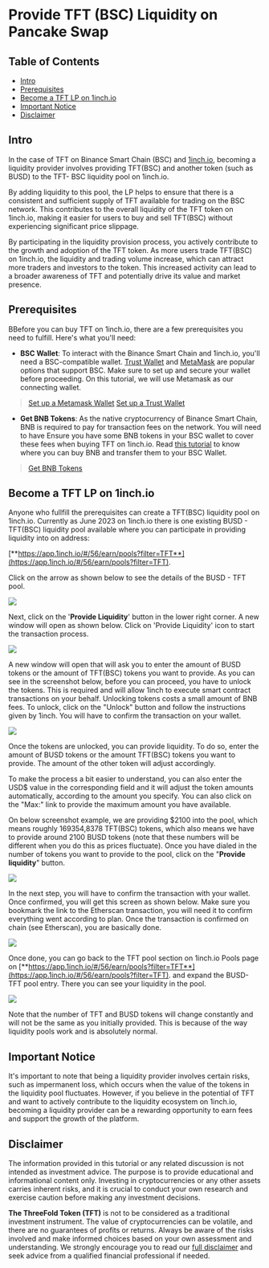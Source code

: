 <h1> Provide TFT (BSC) Liquidity on Pancake Swap </h1>

<h2>Table of Contents</h2>

- [Intro](#intro)
- [Prerequisites](#prerequisites)
- [Become a TFT LP on 1inch.io](#become-a-tft-lp-on-1inchio)
- [Important Notice](#important-notice)
- [Disclaimer](#disclaimer)

## Intro

In the case of TFT on Binance Smart Chain (BSC) and [1inch.io](https://1inch.io/), becoming a liquidity provider involves providing TFT(BSC) and another token (such as BUSD) to the TFT- BSC liquidity pool on 1inch.io. 

By adding liquidity to this pool, the LP helps to ensure that there is a consistent and sufficient supply of TFT available for trading on the BSC network. This contributes to the overall liquidity of the TFT token on 1inch.io, making it easier for users to buy and sell TFT(BSC) without experiencing significant price slippage.

By participating in the liquidity provision process, you actively contribute to the growth and adoption of the TFT token. As more users trade TFT(BSC) on 1inch.io, the liquidity and trading volume increase, which can attract more traders and investors to the token. This increased activity can lead to a broader awareness of TFT and potentially drive its value and market presence.

## Prerequisites

BBefore you can buy TFT on 1inch.io, there are a few prerequisites you need to fulfill. Here's what you'll need:

- **BSC Wallet**: To interact with the Binance Smart Chain and 1inch.io, you'll need a BSC-compatible wallet. [Trust Wallet](https://trustwallet.com/) and [MetaMask](https://metamask.io/) are popular options that support BSC. Make sure to set up and secure your wallet before proceeding. On this tutorial, we will use Metamask as our connecting wallet.

> [Set up a Metamask Wallet](../storetft/metamask.md)
> [Set up a Trust Wallet](../storetft/trustwallet.md)

- **Get BNB Tokens**: As the native cryptocurrency of Binance Smart Chain, BNB is required to pay for transaction fees on the network. You will need to have Ensure you have some BNB tokens in your BSC wallet to cover these fees when buying TFT on 1inch.io. Read [this tutorial](https://fortunly.com/articles/how-to-buy-bnb/) to know where you can buy BNB and transfer them to your BSC Wallet.

> [Get BNB Tokens](https://docs.pancakeswap.finance/readme/get-started/bep20-guide)
> 
## Become a TFT LP on 1inch.io

Anyone who fullfill the prerequisites can create a TFT(BSC) liquidity pool on 1inch.io. Currently as June 2023 on 1inch.io there is one existing BUSD - TFT(BSC) liquidity pool available where you can participate in providing liquidity into on address:

[**https://app.1inch.io/#/56/earn/pools?filter=TFT**](https://app.1inch.io/#/56/earn/pools?filter=TFT). 

Click on the arrow as shown below to see the details of the BUSD - TFT pool.

![](./img/1inch_tftpool.png)

Next, click on the '**Provide Liquidity**' button in the lower right corner. A new window will open as shown below. Click on 'Provide Liquidity' icon to start the transaction process.

![](./img/1inch_pool_details.png)

A new window will open that will ask you to enter the amount of BUSD tokens or the amount of TFT(BSC) tokens you want to provide. As you can see in the screenshot below, before you can proceed, you have to unlock the tokens. This is required and will allow 1inch to execute smart contract transactions on your behalf. Unlocking tokens costs a small amount of BNB fees.
To unlock, click on the "Unlock" button and follow the instructions given by 1inch. You will have to confirm the transaction on your wallet.

![](./img/liquidity_1inch_unlock.png)

Once the tokens are unlocked, you can provide liquidity. To do so, enter the amount of BUSD tokens or the amount TFT(BSC) tokens you want to provide. The amount of the other token will adjust accordingly. 

To make the process a bit easier to understand, you can also enter the USD$ value in the corresponding field and it will adjust the token amounts automatically, according to the amount you specify. You can also click on the "Max:" link to provide the maximum amount you have available. 

On below screenshot example, we are providing $2100 into the pool, which means roughly 169354,8378 TFT(BSC) tokens, which also means we have to provide around 2100 BUSD tokens (note that these numbers will be different when you do this as prices fluctuate). 
Once you have dialed in the number of tokens you want to provide to the pool, click on the "**Provide liquidity**" button.

![](./img/1inch_provide.png)

In the next step, you will have to confirm the transaction with your wallet. Once confirmed, you will get this screen as shown below. Make sure you bookmark the link to the Etherscan transaction, you will need it to confirm everything went according to plan. Once the transaction is confirmed on chain (see Etherscan), you are basically done.

![](./img/1inch_submit.png)

Once done, you can go back to the TFT pool section on 1inch.io Pools page on [**https://app.1inch.io/#/56/earn/pools?filter=TFT**](https://app.1inch.io/#/56/earn/pools?filter=TFT).  and expand the BUSD-TFT pool entry. There you can see your liquidity in the pool.

![](./img/1inch_pool_total.png)

Note that the number of TFT and BUSD tokens will change constantly and will not be the same as you initially provided. This is because of the way liquidity pools work and is absolutely normal.

## Important Notice

It's important to note that being a liquidity provider involves certain risks, such as impermanent loss, which occurs when the value of the tokens in the liquidity pool fluctuates. However, if you believe in the potential of TFT and want to actively contribute to the liquidity ecosystem on 1inch.io, becoming a liquidity provider can be a rewarding opportunity to earn fees and support the growth of the platform.

## Disclaimer

The information provided in this tutorial or any related discussion is not intended as investment advice. The purpose is to provide educational and informational content only. Investing in cryptocurrencies or any other assets carries inherent risks, and it is crucial to conduct your own research and exercise caution before making any investment decisions. 

**The ThreeFold Token (TFT)** is not to be considered as a traditional investment instrument. The value of cryptocurrencies can be volatile, and there are no guarantees of profits or returns. Always be aware of the risks involved and make informed choices based on your own assessment and understanding. We strongly encourage you to read our [full disclaimer](https://library.threefold.me/info/legal/#/legal__disclaimer) and seek advice from a qualified financial professional if needed.